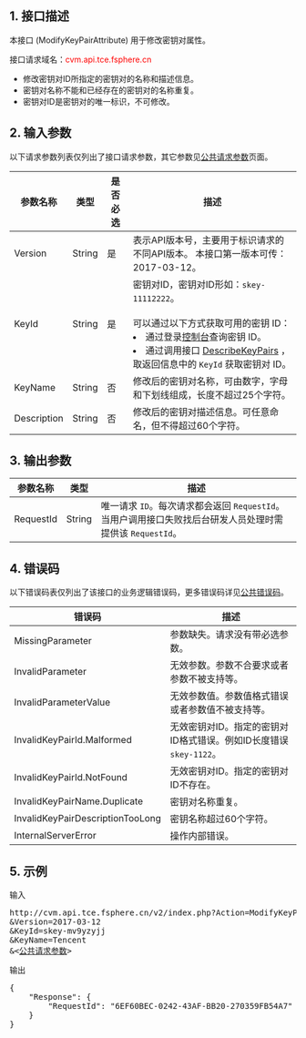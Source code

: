 ## 1. 接口描述

本接口 (ModifyKeyPairAttribute) 用于修改密钥对属性。

接口请求域名：<font style="color:red">cvm.api.tce.fsphere.cn</font>

* 修改密钥对ID所指定的密钥对的名称和描述信息。
* 密钥对名称不能和已经存在的密钥对的名称重复。
* 密钥对ID是密钥对的唯一标识，不可修改。


## 2. 输入参数

以下请求参数列表仅列出了接口请求参数，其它参数见[公共请求参数](/document/api/213/11650)页面。

| 参数名称        | 类型     | 是否必选 | 描述                                       |
| ----------- | ------ | ---- | ---------------------------------------- |
| Version     | String | 是    | 表示API版本号，主要用于标识请求的不同API版本。 本接口第一版本可传：2017-03-12。 |
| KeyId       | String | 是    | 密钥对ID，密钥对ID形如：`skey-11112222`。<br><br>可以通过以下方式获取可用的密钥 ID：<br><li>通过登录[控制台](http://console.tcecqpoc.fsphere.cn/cvm/sshkey)查询密钥 ID。<br><li>通过调用接口 [DescribeKeyPairs](/document/api/213/9403) ，取返回信息中的 `KeyId` 获取密钥对 ID。 |
| KeyName     | String | 否    | 修改后的密钥对名称，可由数字，字母和下划线组成，长度不超过25个字符。      |
| Description | String | 否    | 修改后的密钥对描述信息。可任意命名，但不得超过60个字符。            |


## 3. 输出参数

| 参数名称      | 类型     | 描述                                       |
| --------- | ------ | ---------------------------------------- |
| RequestId | String | 唯一请求 `ID`。每次请求都会返回 `RequestId`。当用户调用接口失败找后台研发人员处理时需提供该 `RequestId`。 |


## 4. 错误码

以下错误码表仅列出了该接口的业务逻辑错误码，更多错误码详见[公共错误码](/document/api/213/11657)。


| 错误码                              | 描述                                       |
| -------------------------------- | ---------------------------------------- |
| MissingParameter                 | 参数缺失。请求没有带必选参数。                          |
| InvalidParameter                 | 无效参数。参数不合要求或者参数不被支持等。                    |
| InvalidParameterValue            | 无效参数值。参数值格式错误或者参数值不被支持等。                 |
| InvalidKeyPairId.Malformed       | 无效密钥对ID。指定的密钥对ID格式错误。例如ID长度错误`skey-1122`。 |
| InvalidKeyPairId.NotFound        | 无效密钥对ID。指定的密钥对ID不存在。                     |
| InvalidKeyPairName.Duplicate     | 密钥对名称重复。                                 |
| InvalidKeyPairDescriptionTooLong | 密钥名称超过60个字符。                             |
| InternalServerError              | 操作内部错误。                                  |


## 5. 示例

输入

<pre>
http://cvm.api.tce.fsphere.cn/v2/index.php?Action=ModifyKeyPairAttribute
&Version=2017-03-12
&KeyId=skey-mv9yzyjj
&KeyName=Tencent
&<<a href="/document/api/213/11650">公共请求参数</a>>
</pre>

输出

<pre>
{
    "Response": {
        "RequestId": "6EF60BEC-0242-43AF-BB20-270359FB54A7"
    }
}
</pre>
